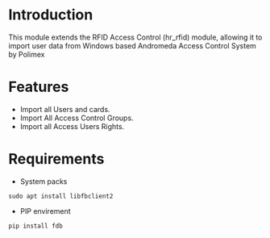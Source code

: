 # Introduction
This module extends the RFID Access Control (hr_rfid) module, allowing it to import user data from Windows based Andromeda Access Control System by Polimex

# Features
* Import all Users and cards.
* Import All Access Control Groups.
* Import all Access Users Rights.

# Requirements

* System packs

```console
sudo apt install libfbclient2
```


* PIP envirement

```code
pip install fdb
```
